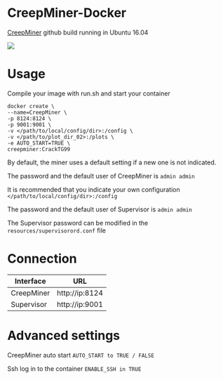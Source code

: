 # CreepMiner-Docker
[CreepMiner](https://github.com/Creepsky/creepMiner) github build running in Ubuntu 16.04 

![](https://github.com/Creepsky/creepMiner/blob/1.7.19/resources/icon.png)

# Usage 
Compile your image with run.sh and start your container
```
docker create \
--name=CreepMiner \
-p 8124:8124 \
-p 9001:9001 \
-v </path/to/local/config/dir>:/config \
-v </path/to/plot_dir_02>:/plots \
-e AUTO_START=TRUE \
creepminer:CrackTG99    
```
By default, the miner uses a default setting if a new one is not indicated. 

The password and the default user of CreepMiner is ```admin admin```

It is recommended that you indicate your own configuration ```</path/to/local/config/dir>:/config```

The password and the default user of Supervisor is ```admin admin```

The Supervisor password can be modified in the ```resources/supervisorord.conf``` file

# Connection
| Interface  | URL  |
| -----------| ------------- |
| CreepMiner  | http://ip:8124  |
| Supervisor  | http://ip:9001  |

# Advanced settings
CreepMiner auto start
```AUTO_START to TRUE / FALSE```

Ssh log in to the container
```ENABLE_SSH in TRUE```
